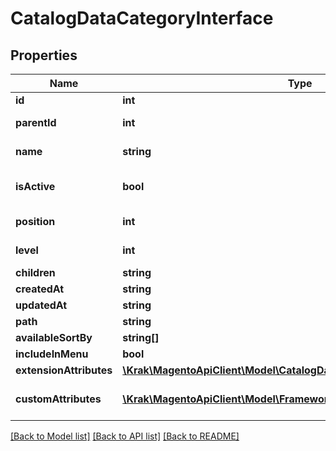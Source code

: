 # CatalogDataCategoryInterface

## Properties
Name | Type | Description | Notes
------------ | ------------- | ------------- | -------------
**id** | **int** |  | [optional] 
**parentId** | **int** | Parent category ID | [optional] 
**name** | **string** | Category name | 
**isActive** | **bool** | Whether category is active | [optional] 
**position** | **int** | Category position | [optional] 
**level** | **int** | Category level | [optional] 
**children** | **string** |  | [optional] 
**createdAt** | **string** |  | [optional] 
**updatedAt** | **string** |  | [optional] 
**path** | **string** |  | [optional] 
**availableSortBy** | **string[]** |  | [optional] 
**includeInMenu** | **bool** |  | [optional] 
**extensionAttributes** | [**\Krak\MagentoApiClient\Model\CatalogDataCategoryExtensionInterface**](CatalogDataCategoryExtensionInterface.md) |  | [optional] 
**customAttributes** | [**\Krak\MagentoApiClient\Model\FrameworkAttributeInterface[]**](FrameworkAttributeInterface.md) | Custom attributes values. | [optional] 

[[Back to Model list]](../README.md#documentation-for-models) [[Back to API list]](../README.md#documentation-for-api-endpoints) [[Back to README]](../README.md)



